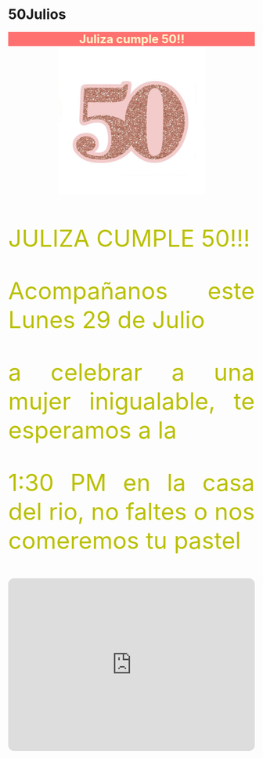 # 50Julios
<!DOCTYPE html>
<html lang="en">

<head>
    <title>MIS 50`S!!</title>
</head>
<meta charset="UTF-8" />

<body background="bities.gif">
<marquee bgcolor="#FF7070" behavior="alternate" direction="left">
            <b><font color="#FFFFCC" size="5"> Juliza cumple 50!! </font></b>
        </marquee>
	<center><IMG src="fondo2.jpg" width="300" height="300" title=ACOMPAÑAME> </Center>
    <header>
    </header>
    </Center>
    <p align="justify">
        <Center><FONT size="7" color="BACK"></Center>
        <p align="justify"> JULIZA CUMPLE 50!!! </p>
	 <p align="justify">Acompañanos este Lunes 29 de Julio </p>
	<p align="justify">a celebrar a una mujer inigualable, te esperamos a la</p>
	<p align="justify">1:30 PM en la casa del rio, no faltes o nos comeremos tu pastel</p>
	<iframe style="border-radius:12px" src="https://open.spotify.com/embed/track/5QDLhrAOJJdNAmCTJ8xMyW?utm_source=generator" width="100%" height="352" frameBorder="0" allowfullscreen="" allow="autoplay; clipboard-write; encrypted-media; fullscreen; picture-in-picture" loading="lazy"></iframe>
        </p>
</body>

</html>
